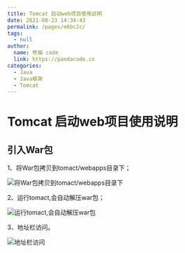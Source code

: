 ```yaml
---
title: Tomcat 启动web项目使用说明
date: 2021-08-23 14:34:43
permalink: /pages/e6bc2c/
tags: 
  - null
author: 
  name: 熊猫 code
  link: https://pandacode.cn
categories: 
  - Java
  - Java框架
  - Tomcat
---
```

# Tomcat 启动web项目使用说明

## 引入War包

1、将War包拷贝到tomact/webapps目录下；

![将War包拷贝到tomact/webapps目录下](https://cdn.jsdelivr.net/gh/guoshunfa/files/blog/202109111257654.png)

2、运行tomact,会自动解压war包；

![运行tomact,会自动解压war包](https://cdn.jsdelivr.net/gh/guoshunfa/files/blog/202109111257096.png)

3、地址栏访问。

![地址栏访问](https://cdn.jsdelivr.net/gh/guoshunfa/files/blog/202109111257873.png)
